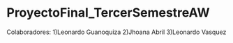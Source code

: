 # ProyectoFinal_TercerSemestreAW
Colaboradores: 
1)Leonardo Guanoquiza
2)Jhoana Abril
3)Leonardo Vasquez
